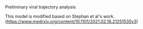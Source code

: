 Preliminary viral trajectory analysis 

This model is modified based on Stephan et al's work. (https://www.medrxiv.org/content/10.1101/2021.02.16.21251535v3)
